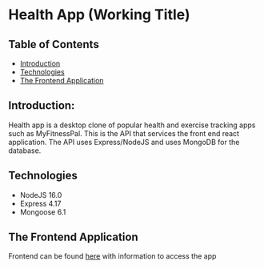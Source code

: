# Health App (Working Title)

## Table of Contents
* [Introduction](#introduction)
* [Technologies](#technologies)
* [The Frontend Application](#the-frontend-application)

## Introduction:
Health app is a desktop clone of popular health and exercise tracking apps such as MyFitnessPal. This is the API that services the front end react application. The API uses Express/NodeJS and uses MongoDB for the database.

## Technologies
* NodeJS 16.0
* Express 4.17
* Mongoose 6.1

## The Frontend Application
Frontend can be found [here](https://github.com/tmullin6/HealthApp) with information to access the app
